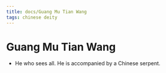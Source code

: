 ```yaml
---
title: docs/Guang Mu Tian Wang
tags: chinese deity
---
```


#  Guang Mu Tian Wang 
- He who sees all. He is accompanied by a Chinese serpent.